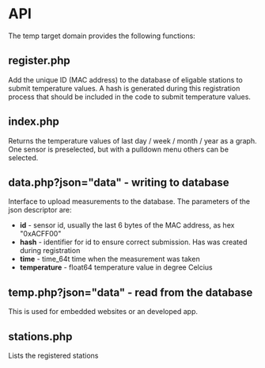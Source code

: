 # API

The temp target domain provides the following functions:

## register.php

Add the unique ID (MAC address) to the database of eligable stations to submit temperature values. A hash is generated during this registration process that should be included in the code to submit temperature values.

## index.php

Returns the temperature values of last day / week / month / year as a graph. One sensor is preselected, but with a pulldown menu others can be selected.

## data.php?json="data" - writing to database

Interface to upload measurements to the database. The parameters of the json descriptor are:

- **id** - sensor id, usually the last 6 bytes of the MAC address, as hex "0xACFF00"
- **hash** - identifier for id to ensure correct submission. Has was created during registration
- **time** - time_64t time when the measurement was taken
- **temperature** - float64 temperature value in degree Celcius

## temp.php?json="data" - read from the database

This is used for embedded websites or an developed app.

## stations.php

Lists the registered stations
